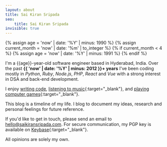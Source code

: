 ```yaml
---
layout: about
title: Sai Kiran Sripada
seo:
    title: Sai Kiran Sripada
invisible: true
---
```


{% assign age = 'now' | date: '%Y' | minus: 1990 %}
{% assign current_month = 'now' | date: '%m' | to_integer %}
{% if current_month < 4 %}
    {% assign age = 'now' | date: '%Y' | minus: 1991 %}
{% endif %}

I'm a {{age}}-year-old software engineer based in Hyderabad, India. Over the past **{{ 'now' | date: '%Y' | minus: 2012 }}+ years** I've been coding mostly in *Python*, *Ruby*, *Node.js*, *PHP*, *React* and *Vue* with a strong interest in DSA and back-end development.

I enjoy [writing code](https://www.leetcode.com/saikiransripada), [listening to music](https://www.last.fm/user/thephpguy){:target="_blank"}, <span class="strikethrough">and [playing computer games](https://steamcommunity.com/id/saikiransripada){:target="_blank"}</span>.

This blog is a timeline of my life. I blog to document my ideas, research and personal feelings for future reference.

If you'd like to get in touch, please send an email to [hello@saikiransripada.com](mailto:hello@saikiransripada.com). For secure communication, my PGP key is available on [Keybase](https://keybase.io/saikiransripada){:target="_blank"}.

All opinions are solely my own.
